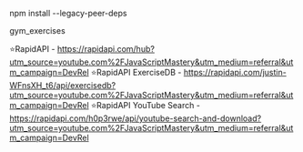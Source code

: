npm install --legacy-peer-deps



gym_exercises


⭐RapidAPI - https://rapidapi.com/hub?utm_source=youtube.com%2FJavaScriptMastery&utm_medium=referral&utm_campaign=DevRel
⭐RapidAPI ExerciseDB - https://rapidapi.com/justin-WFnsXH_t6/api/exercisedb?utm_source=youtube.com%2FJavaScriptMastery&utm_medium=referral&utm_campaign=DevRel
⭐RapidAPI YouTube Search - https://rapidapi.com/h0p3rwe/api/youtube-search-and-download?utm_source=youtube.com%2FJavaScriptMastery&utm_medium=referral&utm_campaign=DevRel